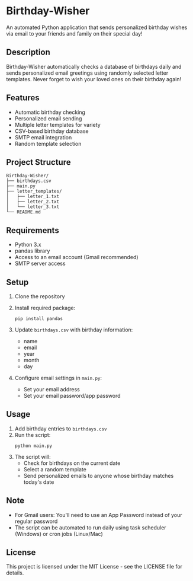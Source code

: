 # Birthday-Wisher

An automated Python application that sends personalized birthday wishes via email to your friends and family on their special day!

## Description

Birthday-Wisher automatically checks a database of birthdays daily and sends personalized email greetings using randomly selected letter templates. Never forget to wish your loved ones on their birthday again!

## Features

- Automatic birthday checking
- Personalized email sending
- Multiple letter templates for variety
- CSV-based birthday database
- SMTP email integration
- Random template selection

## Project Structure

```
Birthday-Wisher/
├── birthdays.csv
├── main.py
├── letter_templates/
│   ├── letter_1.txt
│   ├── letter_2.txt
│   └── letter_3.txt
└── README.md
```

## Requirements

- Python 3.x
- pandas library
- Access to an email account (Gmail recommended)
- SMTP server access

## Setup

1. Clone the repository
2. Install required package:
   ```
   pip install pandas
   ```
3. Update `birthdays.csv` with birthday information:
   - name
   - email
   - year
   - month
   - day

4. Configure email settings in `main.py`:
   - Set your email address
   - Set your email password/app password

## Usage

1. Add birthday entries to `birthdays.csv`
2. Run the script:
   ```
   python main.py
   ```
3. The script will:
   - Check for birthdays on the current date
   - Select a random template
   - Send personalized emails to anyone whose birthday matches today's date

## Note

- For Gmail users: You'll need to use an App Password instead of your regular password
- The script can be automated to run daily using task scheduler (Windows) or cron jobs (Linux/Mac)

## License

This project is licensed under the MIT License - see the LICENSE file for details.
